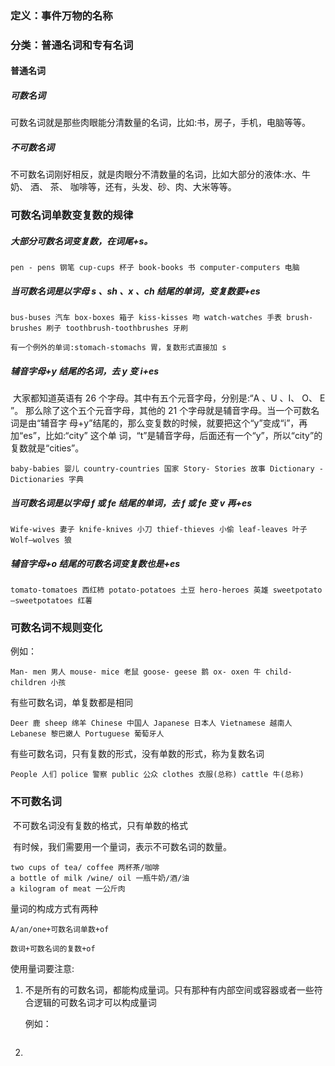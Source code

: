 ### 定义：事件万物的名称

### 分类：普通名词和专有名词

#### 普通名词

##### 可数名词

​	可数名词就是那些肉眼能分清数量的名词，比如:书，房子，手机，电脑等等。

##### 不可数名词

​	不可数名词刚好相反，就是肉眼分不清数量的名词，比如大部分的液体:水、牛奶、 酒、 茶、 咖啡等，还有，头发、砂、肉、大米等等。

### 可数名词单数变复数的规律

##### 大部分可数名词变复数，在词尾+s。

`pen - pens 钢笔 cup-cups 杯子 book-books 书 computer-computers 电脑`

##### 当可数名词是以字母 s 、sh 、x 、ch 结尾的单词，变复数要+es

`bus-buses 汽车 box-boxes 箱子 kiss-kisses 吻 watch-watches 手表 brush-brushes 刷子 toothbrush-toothbrushes 牙刷`

`有一个例外的单词:stomach-stomachs 胃，复数形式直接加 s`

##### 辅音字母+y 结尾的名词，去 y 变 i+es

​	大家都知道英语有 26 个字母。其中有五个元音字母，分别是:“A 、U 、I、 O、 E ”。 那么除了这个五个元音字母，其他的 21 个字母就是辅音字母。当一个可数名词是由“辅音字 母+y”结尾的，那么变复数的时候，就要把这个“y”变成“i”，再加“es”，比如:“city” 这个单 词，“t”是辅音字母，后面还有一个“y”，所以“city”的复数就是“cities”。

`baby-babies 婴儿 country-countries 国家 Story- Stories 故事 Dictionary - Dictionaries 字典`

##### 当可数名词是以字母 f 或 fe 结尾的单词，去 f 或 fe 变 v 再+es

`Wife-wives 妻子 knife-knives 小刀 thief-thieves 小偷 leaf-leaves 叶子 Wolf–wolves 狼`

##### 辅音字母+o 结尾的可数名词变复数也是+es

`tomato-tomatoes 西红柿 potato-potatoes 土豆 hero-heroes 英雄 sweetpotato –sweetpotatoes 红薯`

### 可数名词不规则变化

例如：

`Man- men 男人 mouse- mice 老鼠 goose- geese 鹅 ox- oxen 牛 child-children 小孩`

有些可数名词，单复数都是相同

`Deer 鹿 sheep 绵羊 Chinese 中国人 Japanese 日本人 Vietnamese 越南人 Lebanese 黎巴嫩人 Portuguese 葡萄牙人`

有些可数名词，只有复数的形式，没有单数的形式，称为复数名词

`People 人们 police 警察 public 公众 clothes 衣服(总称) cattle 牛(总称)`

### 不可数名词

​	不可数名词没有复数的格式，只有单数的格式

​	有时候，我们需要用一个量词，表示不可数名词的数量。

```
two cups of tea/ coffee 两杯茶/咖啡
a bottle of milk /wine/ oil 一瓶牛奶/酒/油
a kilogram of meat 一公斤肉
```

量词的构成方式有两种

`A/an/one+可数名词单数+of`

`数词+可数名词的复数+of`

使用量词要注意:

1. 不是所有的可数名词，都能构成量词。只有那种有内部空间或容器或者一些符合逻辑的可数名词才可以构成量词

   例如：

   ```
   
   ```

   

2. 
